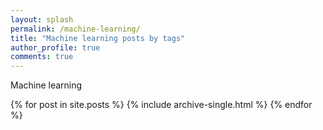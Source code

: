 ```yaml
---
layout: splash
permalink: /machine-learning/
title: "Machine learning posts by tags"
author_profile: true
comments: true
---
```



Machine learning 

{% for post in site.posts %}
{% include archive-single.html %}
{% endfor %}